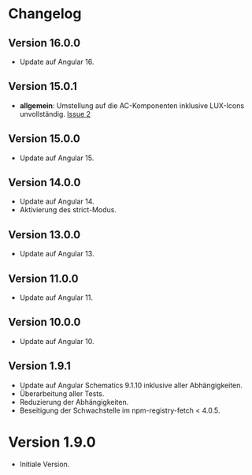 # Changelog

## Version 16.0.0

- Update auf Angular 16.

## Version 15.0.1

- **allgemein**: Umstellung auf die AC-Komponenten inklusive LUX-Icons unvollständig. [Issue 2](https://github.com/IHK-GfI/lux-components-generate/issues/2)

## Version 15.0.0

- Update auf Angular 15.

## Version 14.0.0

- Update auf Angular 14.
- Aktivierung des strict-Modus.

## Version 13.0.0

- Update auf Angular 13.

## Version 11.0.0

- Update auf Angular 11.

## Version 10.0.0

- Update auf Angular 10.

## Version 1.9.1

- Update auf Angular Schematics 9.1.10 inklusive aller Abhängigkeiten.
- Überarbeitung aller Tests.
- Reduzierung der Abhängigkeiten.
- Beseitigung der Schwachstelle im npm-registry-fetch < 4.0.5.

# Version 1.9.0

- Initiale Version.
